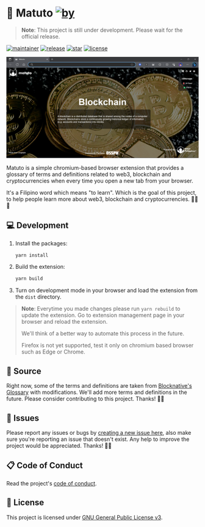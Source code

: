 # 📖 Matuto [![by](https://img.shields.io/badge/by-Web3%20Philippines-7b3fe4.svg?longCache=true&style=flat-square)](https://web3philippines.org)

> **Note**: This project is still under development. Please wait for the official release.

[![maintainer](https://img.shields.io/badge/maintainer-OSS%20Philippines-blue.svg?logo=github&labelColor=181717&longCache=true&style=flat-square)](https://ossph.org) [![release](https://img.shields.io/github/release/web3phl/matuto.svg?logo=github&labelColor=181717&color=green&style=flat-square)](https://github.com/web3phl/matuto/releases) [![star](https://img.shields.io/github/stars/web3phl/matuto.svg?&logo=github&labelColor=181717&color=yellow&style=flat-square)](https://github.com/web3phl/matuto/stargazers) [![license](https://img.shields.io/github/license/web3phl/matuto.svg?&logo=github&labelColor=181717&style=flat-square)](https://github.com/web3phl/matuto/blob/main/license)

![screenshot](src/assets/screenshot.png)

Matuto is a simple chromium-based browser extension that provides a glossary of terms and definitions related to web3, blockchain and cryptocurrencies when every time you open a new tab from your browser.

It's a Filipino word which means "to learn". Which is the goal of this project, to help people learn more about web3, blockchain and cryptocurrencies. 💜💙📖

## 💻 Development

1. Install the packages:

   ```bash
   yarn install
   ```

2. Build the extension:

   ```bash
   yarn build
   ```

3. Turn on development mode in your browser and load the extension from the `dist` directory.

> **Note**: Everytime you made changes please run `yarn rebuild` to update the extension. Go to extension management page in your browser and reload the extension.
>
> We'll think of a better way to automate this process in the future.
>
> Firefox is not yet supported, test it only on chromium based browser such as Edge or Chrome.

## 📖 Source

Right now, some of the terms and definitions are taken from [Blocknative's Glossary](https://www.blocknative.com/glossary) with modifications. We'll add more terms and definitions in the future. Please consider contributing to this project. Thanks! 🙏✨

## 🐛 Issues

Please report any issues or bugs by [creating a new issue here](https://github.com/web3phl/matuto/issues/new/choose), also make sure you're reporting an issue that doesn't exist. Any help to improve the project would be appreciated. Thanks! 🙏✨

## 📋 Code of Conduct

Read the project's [code of conduct](./code_of_conduct.md).

## 📃 License

This project is licensed under [GNU General Public License v3](https://opensource.org/licenses/GPL-3.0).
